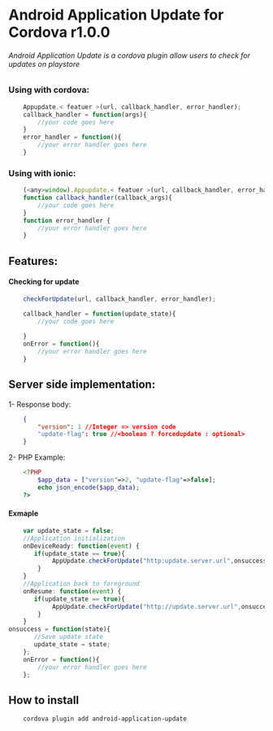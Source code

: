 # Android Application Update for Cordova r1.0.0
###### Android Application Update is a cordova plugin allow users to check for updates on playstore


### Using with cordova:

```javascript
    Appupdate.< featuer >(url, callback_handler, error_handler);
    callback_handler = function(args){
        //your code goes here
    }
    error_handler = function(){
        //your error handler goes here
    }
```
### Using with ionic:

```javascript
    (<any>window).Appupdate.< featuer >(url, callback_handler, error_handler);
    function callback_handler(callback_args){
        //your code goes here
    }
    function error_handler {
        //your error handler goes here
    }
```
## Features:
#### Checking for update

```javascript
    checkForUpdate(url, callback_handler, error_handler);

    callback_handler = function(update_state){
        //your code goes here
        
    }
    onError = function(){
        //your error handler goes here
    }
```
## Server side implementation:
1- Response body:
```json
    {
        "version": 1 //Integer => version code
        "update-flag": true //<boolean ? forcedupdate : optional>
    }
```
2- PHP Example:
```PHP
    <?PHP
        $app_data = ["version"=>2, "update-flag"=>false];
        echo json_encode($app_data);
    ?> 
```
#### Exmaple
```javascript
    var update_state = false;
    //Application initialization
    onDeviceReady: function(event) {
       if(update_state == true){   
            AppUpdate.checkForUpdate("http:update.server.url",onsuccess,onError);
        }
    }
    //Application back to foreground
    onResume: function(event) {
       if(update_state == true){   
            AppUpdate.checkForUpdate("http://update.server.url",onsuccess,onError);
        }
    }
onsuccess = function(state){
       //Save update state
       update_state = state;
    };
    onError = function(){
        //your error handler goes here
    };
```

## How to install
```bash
    cordova plugin add android-application-update
```


